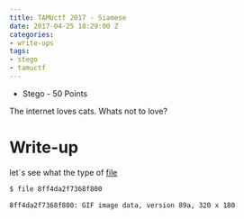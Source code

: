 ```yaml
---
title: TAMUctf 2017 - Siamese
date: 2017-04-25 18:29:00 Z
categories:
- write-ups
tags:
- stego
- tamuctf
---
```


- Stego - 50 Points

The internet loves cats. Whats not to love?

# Write-up

let´s see what the type of [file](https://github.com/dbaser/ctfs/blob/master/TAMUctf-2017/for50-siamese/8ff4da2f7368f800)

```bash
$ file 8ff4da2f7368f800

8ff4da2f7368f800: GIF image data, version 89a, 320 x 180
```